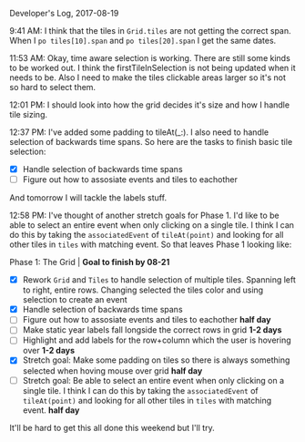 Developer's Log, 2017-08-19

9:41 AM: I think that the tiles in `Grid.tiles` are not getting the correct span. When I  `po tiles[10].span` and `po tiles[20].span` I get the same dates.

11:53 AM: Okay, time aware selection is working. There are still some kinds to be worked out. I think the firstTileInSelection is not being updated when it needs to be. Also I need to make the tiles clickable areas larger so it's not so hard to select them.

12:01 PM: I should look into how the grid decides it's size and how I handle tile sizing.

12:37 PM: I've added some padding to tileAt(_:). I also need to handle selection of backwards time spans. So here are the tasks to finish basic tile selection:

- [x] Handle selection of backwards time spans
- [ ] Figure out how to assosiate events and tiles to eachother

And tomorrow I will tackle the labels stuff.

12:58 PM: I've thought of another stretch goals for Phase 1. I'd like to be able to select an entire event when only clicking on a single tile. I think I can do this by taking the `associatedEvent` of `tileAt(point)` and looking for all other tiles in `tiles` with matching event. So that leaves Phase 1 looking like:

Phase 1: The Grid | **Goal to finish by 08-21**
- [x] Rework `Grid` and `Tiles` to handle selection of multiple tiles. Spanning left to right, entire rows. Changing selected the tiles color and using selection to create an event
- [x] Handle selection of backwards time spans
- [ ] Figure out how to assosiate events and tiles to eachother **half day**
- [ ] Make static year labels fall longside the correct rows in grid **1-2 days**
- [ ] Highlight and add labels for the row+column which the user is hovering over **1-2 days**
- [x] Stretch goal: Make some padding on tiles so there is always something selected when hoving mouse over grid **half day**
- [ ] Stretch goal: Be able to select an entire event when only clicking on a single tile. I think I can do this by taking the `associatedEvent` of `tileAt(point)` and looking for all other tiles in `tiles` with matching event. **half day**

It'll be hard to get this all done this weekend but I'll try.

